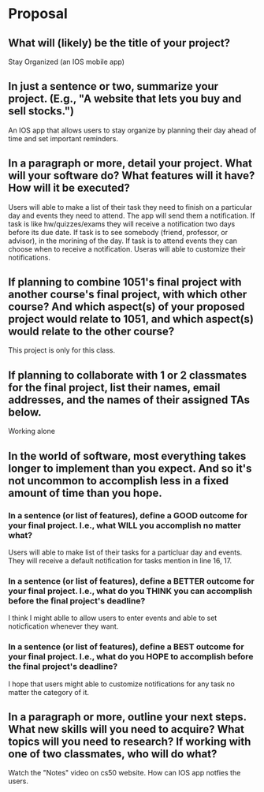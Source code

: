 # Proposal

## What will (likely) be the title of your project?

Stay Organized 
(an IOS mobile app)

## In just a sentence or two, summarize your project. (E.g., "A website that lets you buy and sell stocks.")

An IOS app that allows users to stay organize by planning their day ahead of time and set important reminders.


## In a paragraph or more, detail your project. What will your software do? What features will it have? How will it be executed?

Users will able to make a list of their task they need to finish on a particular day and events they need to attend. The app will send them a notification. 
If task is like hw/quizzes/exams they will receive a notification two days before its due date.
If task is to see somebody (friend, professor, or advisor), in the morining of the day.
If task is to attend events they can choose when to receive a notification.
Useras will able to customize their notifications.

## If planning to combine 1051's final project with another course's final project, with which other course? And which aspect(s) of your proposed project would relate to 1051, and which aspect(s) would relate to the other course?

This project is only for this class.

## If planning to collaborate with 1 or 2 classmates for the final project, list their names, email addresses, and the names of their assigned TAs below.

Working alone

## In the world of software, most everything takes longer to implement than you expect. And so it's not uncommon to accomplish less in a fixed amount of time than you hope.

### In a sentence (or list of features), define a GOOD outcome for your final project. I.e., what WILL you accomplish no matter what?

Users will able to make list of their tasks for a particluar day and events. They will receive a default notification for tasks mention in line 16, 17.

### In a sentence (or list of features), define a BETTER outcome for your final project. I.e., what do you THINK you can accomplish before the final project's deadline?

I think I might ablle to allow users to enter events and able to set noticfication whenever they want.

### In a sentence (or list of features), define a BEST outcome for your final project. I.e., what do you HOPE to accomplish before the final project's deadline?

I hope that users might able to customize notifications for any task no matter the category of it.

## In a paragraph or more, outline your next steps. What new skills will you need to acquire? What topics will you need to research? If working with one of two classmates, who will do what?

Watch the "Notes" video on cs50 website.
How can IOS app notfies the users.

